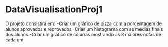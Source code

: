 # DataVisualisationProj1

O projeto consistirá em:
    -Criar um gráfico de pizza com a porcentagem de alunos aprovados e reprovados
    -Criar um histograma com as médias finais dos alunos
    -Criar um gráfico de colunas mostrando as 3 maiores notas de cada um.

